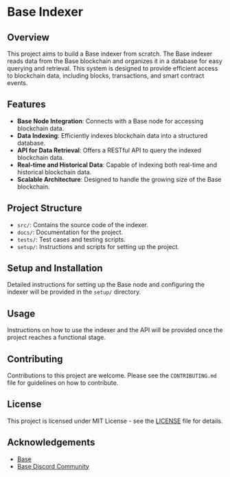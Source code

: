 # Base Indexer

## Overview

This project aims to build a Base indexer from scratch. The Base indexer reads data from the Base blockchain and organizes it in a database for easy querying and retrieval. This system is designed to provide efficient access to blockchain data, including blocks, transactions, and smart contract events.

## Features

- **Base Node Integration**: Connects with a Base node for accessing blockchain data.
- **Data Indexing**: Efficiently indexes blockchain data into a structured database.
- **API for Data Retrieval**: Offers a RESTful API to query the indexed blockchain data.
- **Real-time and Historical Data**: Capable of indexing both real-time and historical blockchain data.
- **Scalable Architecture**: Designed to handle the growing size of the Base blockchain.

## Project Structure

- `src/`: Contains the source code of the indexer.
- `docs/`: Documentation for the project.
- `tests/`: Test cases and testing scripts.
- `setup/`: Instructions and scripts for setting up the project.

## Setup and Installation

Detailed instructions for setting up the Base node and configuring the indexer will be provided in the `setup/` directory.

## Usage

Instructions on how to use the indexer and the API will be provided once the project reaches a functional stage.

## Contributing

Contributions to this project are welcome. Please see the `CONTRIBUTING.md` file for guidelines on how to contribute.

## License

This project is licensed under MIT License - see the [LICENSE](LICENSE) file for details.

## Acknowledgements

- [Base](https://base.org/)
- [Base Discord Community](https://base.org/discord)
